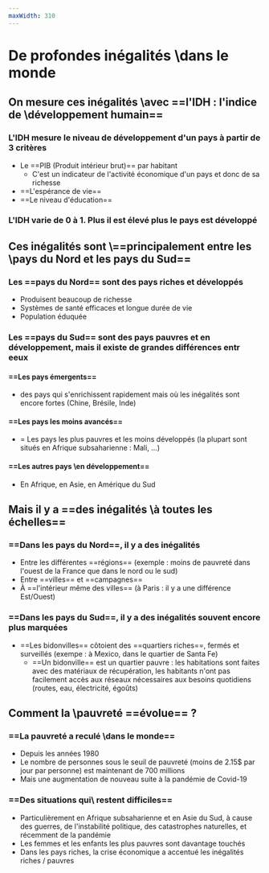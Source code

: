 ```yaml
---
maxWidth: 310
---
```


# De profondes inégalités \\dans le monde

## On mesure ces inégalités \\avec ==l'IDH : l'indice de \\développement humain==

### L'IDH mesure le niveau de développement d'un pays à partir de 3 critères

- Le ==PIB (Produit intérieur brut)== par habitant
	- C'est un indicateur de l'activité économique d'un pays et donc de sa richesse
- ==L'espérance de vie==
- ==Le niveau d'éducation==

### L'IDH varie de 0 à 1. Plus il est élevé plus le pays est développé

## Ces inégalités sont \\==principalement entre les \\pays du Nord et les pays du Sud==

### Les ==pays du Nord== sont des pays riches et développés
- Produisent beaucoup de richesse
- Systèmes de santé efficaces et longue durée de vie
- Population éduquée

### Les ==pays du Sud== sont des pays pauvres et en développement, mais il existe de grandes différences entr eeux

#### ==Les pays émergents==
- des pays qui s'enrichissent rapidement mais où les inégalités sont encore fortes (Chine, Brésile, Inde)
#### ==Les pays les moins avancés==
- = Les pays les plus pauvres et les moins développés (la plupart sont situés en Afrique subsaharienne : Mali, …)
#### ==Les autres pays \\en développement==
- En Afrique, en Asie, en Amérique du Sud

## Mais il y a ==des inégalités \\à toutes les échelles==

### ==Dans les pays du Nord==, il y a des inégalités
- Entre les différentes ==régions== (exemple : moins de pauvreté dans l'ouest de la France que dans le nord ou le sud)
- Entre ==villes== et ==campagnes==
- À ==l'intérieur même des villes== (à Paris : il y a une différence Est/Ouest)

### ==Dans les pays du Sud==, il y a des inégalités souvent encore plus marquées
- ==Les bidonvilles== côtoient des ==quartiers riches==, fermés et surveillés (exempe : à Mexico, dans le quartier de Santa Fe)
	- ==Un bidonville== est un quartier pauvre : les habitations sont faites avec des matériaux de récupération, les habitants n'ont pas facilement accès aux réseaux nécessaires aux besoins quotidiens (routes, eau, électricité, égoûts)

## Comment la \\pauvreté ==évolue== ?

### ==La pauvreté a reculé \\dans le monde==
- Depuis les années 1980
- Le nombre de personnes sous le seuil de pauvreté (moins de 2.15$ par jour par personne) est maintenant de 700 millions
- Mais une augmentation de nouveau suite à la pandémie de Covid-19

### 	==Des situations qui\\ restent difficiles==
- Particulièrement en Afrique subsaharienne et en Asie du Sud, à cause des guerres, de l'instabilité politique, des catastrophes naturelles, et récemment de la pandémie
- Les femmes et les enfants les plus pauvres sont davantage touchés
- Dans les pays riches, la crise économique a accentué les inégalités riches / pauvres